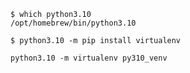 ```
$ which python3.10
/opt/homebrew/bin/python3.10
```

```
$ python3.10 -m pip install virtualenv
```


```
python3.10 -m virtualenv py310_venv
```